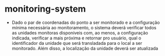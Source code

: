 # monitoring-system

+ Dado o par de coordenadas do ponto a ser monitorado e a configuração
mínima necessária ao monitoramento, o sistema deverá verificar todos as unidades monitoras disponíveis com, ao menos, a configuração indicada, verificar a mais próxima e retornar pro usuário, qual o identificador da unidade que será transladada para o local a ser monitorado. Além disso, a localização da unidade deverá ser atualizada
